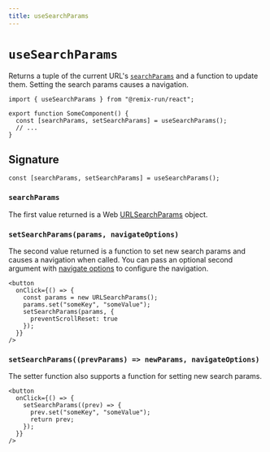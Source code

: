 ```yaml
---
title: useSearchParams
---
```


# `useSearchParams`

Returns a tuple of the current URL's [`searchParams`][search-params] and a function to update them. Setting the search params causes a navigation.

```tsx
import { useSearchParams } from "@remix-run/react";

export function SomeComponent() {
  const [searchParams, setSearchParams] = useSearchParams();
  // ...
}
```

## Signature

<!-- eslint-disable -->

```tsx
const [searchParams, setSearchParams] = useSearchParams();
```

### `searchParams`

The first value returned is a Web [URLSearchParams][url-search-params] object.

### `setSearchParams(params, navigateOptions)`

The second value returned is a function to set new search params and causes a navigation when called. You can pass an optional second argument with [navigate options][navigateOptions] to configure the navigation.

```tsx
<button
  onClick={() => {
    const params = new URLSearchParams();
    params.set("someKey", "someValue");
    setSearchParams(params, {
      preventScrollReset: true
    });
  }}
/>
```

### `setSearchParams((prevParams) => newParams, navigateOptions)`

The setter function also supports a function for setting new search params.

```tsx
<button
  onClick={() => {
    setSearchParams((prev) => {
      prev.set("someKey", "someValue");
      return prev;
    });
  }}
/>
```


[search-params]: https://developer.mozilla.org/en-US/docs/Web/API/URL/searchParams
[url-search-params]: https://developer.mozilla.org/en-US/docs/Web/API/URLSearchParams
[navigateOptions]: ./use-navigate#options
